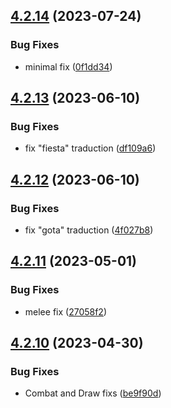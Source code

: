 ## [4.2.14](https://github.com/allnnde/pf2e-esp-translation/compare/v4.2.13...v4.2.14) (2023-07-24)


### Bug Fixes

* minimal fix ([0f1dd34](https://github.com/allnnde/pf2e-esp-translation/commit/0f1dd349d94ff3ecf2912859afed690523f66243))



## [4.2.13](https://github.com/allnnde/pf2e-esp-translation/compare/v4.2.12...v4.2.13) (2023-06-10)


### Bug Fixes

* fix "fiesta" traduction ([df109a6](https://github.com/allnnde/pf2e-esp-translation/commit/df109a6310f4329546f37667ae54c0a52a27c31e))



## [4.2.12](https://github.com/allnnde/pf2e-esp-translation/compare/v4.2.11...v4.2.12) (2023-06-10)


### Bug Fixes

* fix "gota" traduction ([4f027b8](https://github.com/allnnde/pf2e-esp-translation/commit/4f027b8b5c9fa9b2d8abb6f0f910f2ba54ebb235))



## [4.2.11](https://github.com/allnnde/pf2e-esp-translation/compare/v4.2.10...v4.2.11) (2023-05-01)


### Bug Fixes

* melee fix ([27058f2](https://github.com/allnnde/pf2e-esp-translation/commit/27058f2b3557261e41e1c09b5e8bbda866523922))



## [4.2.10](https://github.com/allnnde/pf2e-esp-translation/compare/v4.2.9...v4.2.10) (2023-04-30)


### Bug Fixes

* Combat and Draw fixs ([be9f90d](https://github.com/allnnde/pf2e-esp-translation/commit/be9f90d9bca84f9e6a3d52b94e86dc901a4b8c66))



